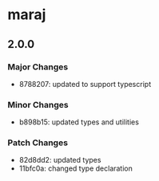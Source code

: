 # maraj

## 2.0.0

### Major Changes

- 8788207: updated to support typescript

### Minor Changes

- b898b15: updated types and utilities

### Patch Changes

- 82d8dd2: updated types
- 11bfc0a: changed type declaration
